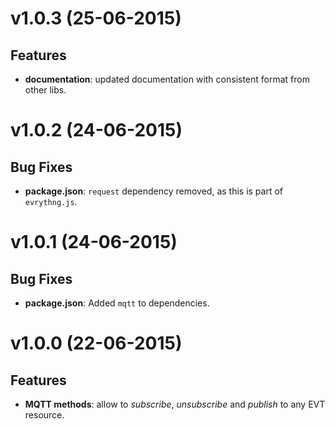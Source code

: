 # v1.0.3 (25-06-2015)

## Features

- **documentation**: updated documentation with consistent format from other libs.

# v1.0.2 (24-06-2015)

## Bug Fixes

- **package.json**: `request` dependency removed, as this is part of `evrythng.js`.

# v1.0.1 (24-06-2015)

## Bug Fixes

- **package.json**: Added `mqtt` to dependencies.

# v1.0.0 (22-06-2015)

## Features

- **MQTT methods**: allow to *subscribe*, *unsubscribe* and *publish* to any EVT resource.
